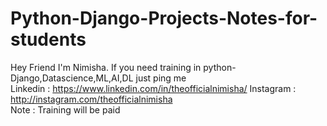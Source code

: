 # Python-Django-Projects-Notes-for-students
Hey Friend I'm Nimisha. 
If you need training in python-Django,Datascience,ML,AI,DL just ping me   
Linkedin : https://www.linkedin.com/in/theofficialnimisha/ 
Instagram : http://instagram.com/theofficialnimisha   
Note : Training will be paid
